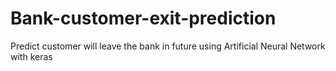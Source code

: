 # Bank-customer-exit-prediction
Predict customer will leave the bank in future using Artificial Neural Network with keras 
